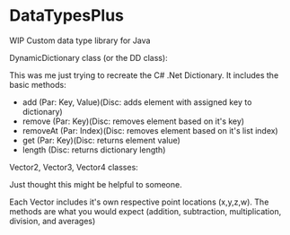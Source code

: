 # DataTypesPlus
 WIP Custom data type library for Java
 
 
 DynamicDictionary class (or the DD class):
 
 This was me just trying to recreate the C# .Net Dictionary.
 It includes the basic methods: 
  - add (Par: Key, Value)(Disc: adds element with assigned key to dictionary)
  - remove (Par: Key)(Disc: removes element based on it's key)
  - removeAt (Par: Index)(Disc: removes element based on it's list index)
  - get (Par: Key)(Disc: returns element value)
  - length (Disc: returns dictionary length)
  
  
 Vector2, Vector3, Vector4 classes:
 
 Just thought this might be helpful to someone.
 
 Each Vector includes it's own respective point locations (x,y,z,w).
 The methods are what you would expect (addition, subtraction, multiplication, division, and averages)
  
